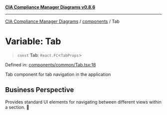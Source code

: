 [**CIA Compliance Manager Diagrams v0.8.6**](../../README.md)

***

[CIA Compliance Manager Diagrams](../../modules.md) / [components](../README.md) / Tab

# Variable: Tab

> `const` **Tab**: `React.FC`\<`TabProps`\>

Defined in: [components/common/Tab.tsx:18](https://github.com/Hack23/cia-compliance-manager/blob/050a250237d6f621490781dbdf95155919f35aed/src/components/common/Tab.tsx#L18)

Tab component for tab navigation in the application

## Business Perspective
Provides standard UI elements for navigating between different views within a section. 📑
